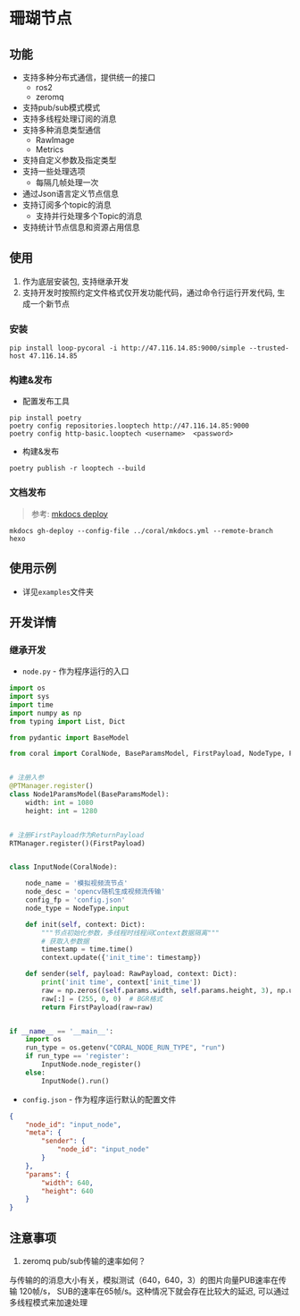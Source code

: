 # 珊瑚节点

## 功能

- 支持多种分布式通信，提供统一的接口
    - ros2
    - zeromq
- 支持pub/sub模式模式
- 支持多线程处理订阅的消息
- 支持多种消息类型通信
    - RawImage
    - Metrics
- 支持自定义参数及指定类型
- 支持一些处理选项
    - 每隔几帧处理一次
- 通过Json语言定义节点信息
- 支持订阅多个topic的消息
    - 支持并行处理多个Topic的消息
- 支持统计节点信息和资源占用信息


## 使用

1. 作为底层安装包, 支持继承开发
2. 支持开发时按照约定文件格式仅开发功能代码，通过命令行运行开发代码, 生成一个新节点

### 安装
```shell
pip install loop-pycoral -i http://47.116.14.85:9000/simple --trusted-host 47.116.14.85
```

### 构建&发布

- 配置发布工具
```shell
pip install poetry
poetry config repositories.looptech http://47.116.14.85:9000                                                                                         
poetry config http-basic.looptech <username>  <password>             
```

- 构建&发布
```shell
poetry publish -r looptech --build 
```

### 文档发布
> 参考: [mkdocs deploy](https://www.mkdocs.org/user-guide/deploying-your-docs/#organization-and-user-pages)

```shell
mkdocs gh-deploy --config-file ../coral/mkdocs.yml --remote-branch hexo
```


## 使用示例

- 详见`examples`文件夹


## 开发详情

### 继承开发


- `node.py` - 作为程序运行的入口

```python
import os
import sys
import time
import numpy as np
from typing import List, Dict

from pydantic import BaseModel

from coral import CoralNode, BaseParamsModel, FirstPayload, NodeType, PTManager, RTManager, RawPayload


# 注册入参
@PTManager.register()
class Node1ParamsModel(BaseParamsModel):
    width: int = 1080
    height: int = 1280


# 注册FirstPayload作为ReturnPayload
RTManager.register()(FirstPayload)


class InputNode(CoralNode):

    node_name = '模拟视频流节点'
    node_desc = 'opencv随机生成视频流传输'
    config_fp = 'config.json'
    node_type = NodeType.input

    def init(self, context: Dict):
        """节点初始化参数，多线程时线程间Context数据隔离"""
        # 获取入参数据
        timestamp = time.time()
        context.update({'init_time': timestamp})

    def sender(self, payload: RawPayload, context: Dict):
        print('init time', context['init_time'])
        raw = np.zeros((self.params.width, self.params.height, 3), np.uint8)
        raw[:] = (255, 0, 0)  # BGR格式
        return FirstPayload(raw=raw)


if __name__ == '__main__':
    import os
    run_type = os.getenv("CORAL_NODE_RUN_TYPE", "run")
    if run_type == 'register':
        InputNode.node_register()
    else:
        InputNode().run()

```

- `config.json` - 作为程序运行默认的配置文件

```json
{
    "node_id": "input_node",
    "meta": {
        "sender": { 
            "node_id": "input_node"
        }
    },
    "params": {
        "width": 640,
        "height": 640
    }
}
```


## 注意事项

1. zeromq pub/sub传输的速率如何？

与传输的的消息大小有关，模拟测试（640，640，3）的图片向量PUB速率在传输 120帧/s， SUB的速率在65帧/s。这种情况下就会存在比较大的延迟, 可以通过多线程模式来加速处理